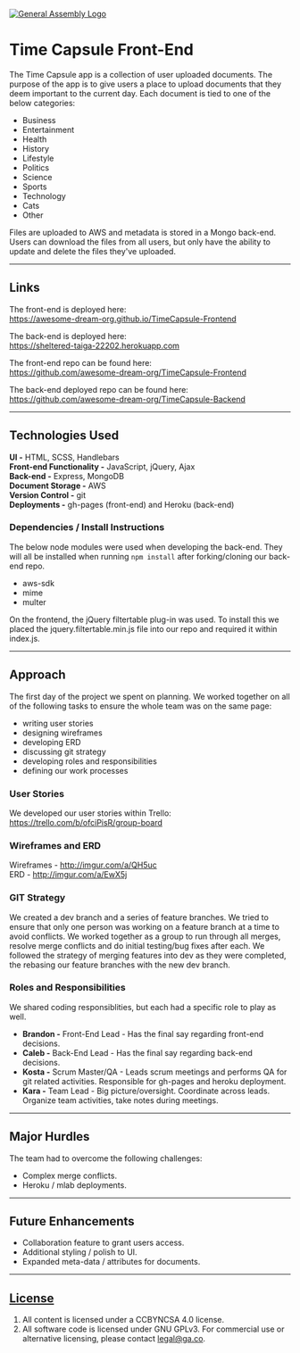 [![General Assembly Logo](https://camo.githubusercontent.com/1a91b05b8f4d44b5bbfb83abac2b0996d8e26c92/687474703a2f2f692e696d6775722e636f6d2f6b6538555354712e706e67)](https://generalassemb.ly/education/web-development-immersive)

# Time Capsule Front-End

The Time Capsule app is a collection of user uploaded documents.  The purpose of the app is to give users a place to upload documents that they deem important to the current day.  Each document is tied to one of the below categories:
- Business
- Entertainment
- Health
- History
- Lifestyle
- Politics
- Science
- Sports
- Technology
- Cats
- Other

Files are uploaded to AWS and metadata is stored in a Mongo back-end.  Users can download the files from all users, but only have the ability to update and delete the files they've uploaded.

---

## Links

The front-end is deployed here:<br>
https://awesome-dream-org.github.io/TimeCapsule-Frontend

The back-end is deployed here:<br>
https://sheltered-taiga-22202.herokuapp.com

The front-end repo can be found here:<br>
https://github.com/awesome-dream-org/TimeCapsule-Frontend

The back-end deployed repo can be found here:<br>
https://github.com/awesome-dream-org/TimeCapsule-Backend

---

## Technologies Used
**UI -** HTML, SCSS, Handlebars <br>
**Front-end Functionality -** JavaScript, jQuery, Ajax <br>
**Back-end -** Express, MongoDB <br>
**Document Storage -** AWS <br>
**Version Control -** git <br>
**Deployments -** gh-pages (front-end) and Heroku (back-end)

### Dependencies / Install Instructions
The below node modules were used when developing the back-end.  They will all be installed when running ```npm install``` after forking/cloning our back-end repo.
- aws-sdk
- mime
- multer

On the frontend, the jQuery filtertable plug-in was used. To install this we placed the jquery.filtertable.min.js file into our repo and required it within index.js.

---

## Approach
The first day of the project we spent on planning.  We worked together on all of the following tasks to ensure the whole team was on the same page:
- writing user stories
- designing wireframes
- developing ERD
- discussing git strategy
- developing roles and responsibilities
- defining our work processes

### User Stories
We developed our user stories within Trello:<br>
https://trello.com/b/ofciPisR/group-board

### Wireframes and ERD
Wireframes - http://imgur.com/a/QH5uc <br>
ERD - http://imgur.com/a/EwX5j

### GIT Strategy
We created a dev branch and a series of feature branches.  We tried to ensure that only one person was working on a feature branch at a time to avoid conflicts.  We worked together as a group to run through all merges, resolve merge conflicts and do initial testing/bug fixes after each.  We followed the strategy of merging features into dev as they were completed, the rebasing our feature branches with the new dev branch.

### Roles and Responsibilities
We shared coding responsiblities, but each had a specific role to play as well.
- **Brandon -** Front-End Lead - Has the final say regarding front-end decisions.
- **Caleb -** Back-End Lead - Has the final say regarding back-end decisions.
- **Kosta -** Scrum Master/QA - Leads scrum meetings and performs QA for git related activities.  Responsible for gh-pages and heroku deployment.
- **Kara -** Team Lead - Big picture/oversight.  Coordinate across leads.  Organize team activities, take notes during meetings.

---

## Major Hurdles
The team had to overcome the following challenges:
- Complex merge conflicts.
- Heroku / mlab deployments.

---

## Future Enhancements
- Collaboration feature to grant users access.
- Additional styling / polish to UI.
- Expanded meta-data / attributes for documents.

---

## [License](LICENSE)

1.  All content is licensed under a CC­BY­NC­SA 4.0 license.
1.  All software code is licensed under GNU GPLv3. For commercial use or
    alternative licensing, please contact legal@ga.co.
